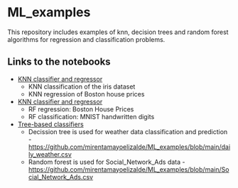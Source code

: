 # ML_examples
This repository includes examples of knn, decision trees and random forest algorithms for regression and classification problems.


## Links to the notebooks
  * [KNN classifier and regressor](https://github.com/mirentamayoelizalde/ML_examples/blob/main/k_nearest_neighbours.ipynb)
      - KNN classification of the iris dataset
      - KNN regression of Boston house prices
  * [KNN classifier and regressor](https://github.com/mirentamayoelizalde/ML_examples/blob/main/random_forest.ipynb)
      - RF regression: Boston House Prices
      - RF classification: MNIST handwritten digits
  * [Tree-based classifiers ](https://github.com/mirentamayoelizalde/ML_examples/blob/main/random_forest.ipynb)
      - Decission tree is used for weather data classification and prediction - https://github.com/mirentamayoelizalde/ML_examples/blob/main/daily_weather.csv
      - Random forest is used for Social_Network_Ads data - https://github.com/mirentamayoelizalde/ML_examples/blob/main/Social_Network_Ads.csv




      
      




